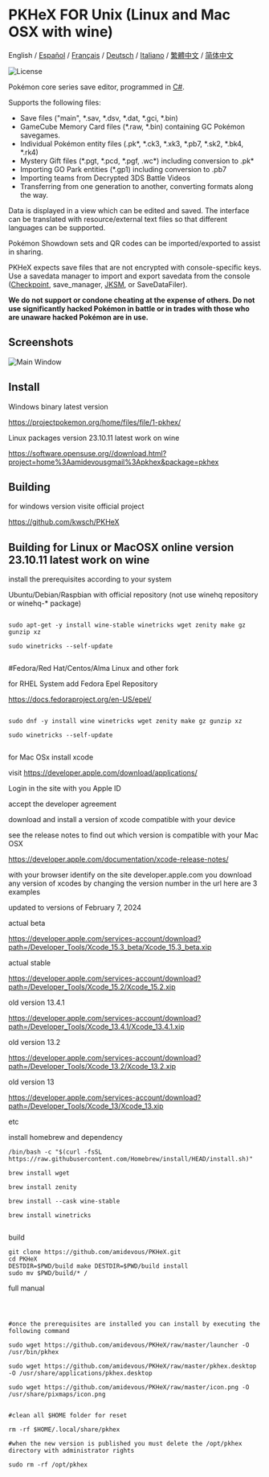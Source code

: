 PKHeX FOR Unix (Linux and Mac OSX with wine)
=====
<div>
  <span>English</span> / <a href=".github/README-es.md">Español</a> / <a href=".github/README-fr.md">Français</a> / <a href=".github/README-de.md">Deutsch</a> / <a href=".github/README-it.md">Italiano</a> / <a href=".github/README-zhHK.md">繁體中文</a> / <a href=".github/README-zh.md">简体中文</a>
</div>

![License](https://img.shields.io/badge/License-GPLv3-blue.svg)

Pokémon core series save editor, programmed in [C#](https://en.wikipedia.org/wiki/C_Sharp_%28programming_language%29).

Supports the following files:
* Save files ("main", \*.sav, \*.dsv, \*.dat, \*.gci, \*.bin)
* GameCube Memory Card files (\*.raw, \*.bin) containing GC Pokémon savegames.
* Individual Pokémon entity files (.pk\*, \*.ck3, \*.xk3, \*.pb7, \*.sk2, \*.bk4, \*.rk4)
* Mystery Gift files (\*.pgt, \*.pcd, \*.pgf, .wc\*) including conversion to .pk\*
* Importing GO Park entities (\*.gp1) including conversion to .pb7
* Importing teams from Decrypted 3DS Battle Videos
* Transferring from one generation to another, converting formats along the way.

Data is displayed in a view which can be edited and saved.
The interface can be translated with resource/external text files so that different languages can be supported.

Pokémon Showdown sets and QR codes can be imported/exported to assist in sharing.

PKHeX expects save files that are not encrypted with console-specific keys. Use a savedata manager to import and export savedata from the console ([Checkpoint](https://github.com/FlagBrew/Checkpoint), save_manager, [JKSM](https://github.com/J-D-K/JKSM), or SaveDataFiler).

**We do not support or condone cheating at the expense of others. Do not use significantly hacked Pokémon in battle or in trades with those who are unaware hacked Pokémon are in use.**

## Screenshots

![Main Window](https://i.imgur.com/HZs37cM.png)

## Install

Windows binary latest version

https://projectpokemon.org/home/files/file/1-pkhex/

Linux packages version 23.10.11 latest work on wine

https://software.opensuse.org//download.html?project=home%3Aamidevousgmail%3Apkhex&package=pkhex

## Building

for windows version visite official project

https://github.com/kwsch/PKHeX

## Building for Linux or MacOSX online version 23.10.11 latest work on wine


install the prerequisites according to your system

Ubuntu/Debian/Raspbian with official repository (not use winehq repository or winehq-* package)


```

sudo apt-get -y install wine-stable winetricks wget zenity make gz gunzip xz

sudo winetricks --self-update


```


#Fedora/Red Hat/Centos/Alma Linux and other fork

for RHEL System add Fedora Epel Repository

https://docs.fedoraproject.org/en-US/epel/


```

sudo dnf -y install wine winetricks wget zenity make gz gunzip xz

sudo winetricks --self-update


```



for Mac OSx install xcode

visit https://developer.apple.com/download/applications/

Login in the site with you Apple ID

accept the developer agreement

download and install a version of xcode compatible with your device

see the release notes to find out which version is compatible with your Mac OSX

https://developer.apple.com/documentation/xcode-release-notes/

with your browser identify on the site developer.apple.com you download any version of xcodes by changing the version number in the url here are 3 examples

updated to versions of February 7, 2024

actual beta

https://developer.apple.com/services-account/download?path=/Developer_Tools/Xcode_15.3_beta/Xcode_15.3_beta.xip


actual stable

https://developer.apple.com/services-account/download?path=/Developer_Tools/Xcode_15.2/Xcode_15.2.xip

old version 13.4.1

https://developer.apple.com/services-account/download?path=/Developer_Tools/Xcode_13.4.1/Xcode_13.4.1.xip

old version 13.2

https://developer.apple.com/services-account/download?path=/Developer_Tools/Xcode_13.2/Xcode_13.2.xip

old version 13

https://developer.apple.com/services-account/download?path=/Developer_Tools/Xcode_13/Xcode_13.xip

etc

install homebrew and dependency


```
/bin/bash -c "$(curl -fsSL https://raw.githubusercontent.com/Homebrew/install/HEAD/install.sh)"

brew install wget

brew install zenity

brew install --cask wine-stable

brew install winetricks


```

build


```
git clone https://github.com/amidevous/PKHeX.git
cd PKHeX
DESTDIR=$PWD/build make DESTDIR=$PWD/build install
sudo mv $PWD/build/* /
```

full manual

```



#once the prerequisites are installed you can install by executing the following command

sudo wget https://github.com/amidevous/PKHeX/raw/master/launcher -O /usr/bin/pkhex

sudo wget https://github.com/amidevous/PKHeX/raw/master/pkhex.desktop -O /usr/share/applications/pkhex.desktop

sudo wget https://github.com/amidevous/PKHeX/raw/master/icon.png -O /usr/share/pixmaps/icon.png


#clean all $HOME folder for reset

rm -rf $HOME/.local/share/pkhex

#when the new version is published you must delete the /opt/pkhex directory with administrator rights

sudo rm -rf /opt/pkhex
```
